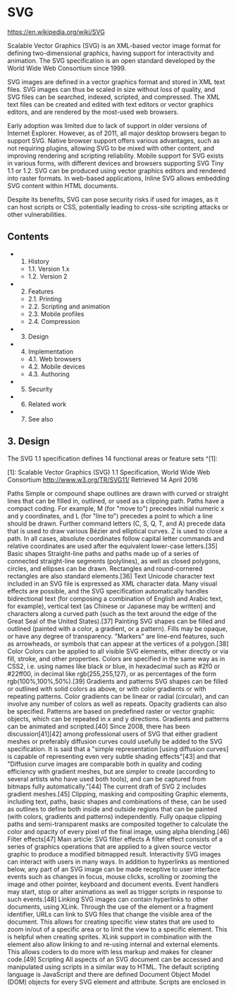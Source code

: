 # SVG

https://en.wikipedia.org/wiki/SVG

Scalable Vector Graphics (SVG) is an XML-based vector image format for defining two-dimensional graphics, having support for interactivity and animation. The SVG specification is an open standard developed by the World Wide Web Consortium since 1999.

SVG images are defined in a vector graphics format and stored in XML text files. SVG images can thus be scaled in size without loss of quality, and SVG files can be searched, indexed, scripted, and compressed. The XML text files can be created and edited with text editors or vector graphics editors, and are rendered by the most-used web browsers.

Early adoption was limited due to lack of support in older versions of Internet Explorer. However, as of 2011, all major desktop browsers began to support SVG. Native browser support offers various advantages, such as not requiring plugins, allowing SVG to be mixed with other content, and improving rendering and scripting reliability. Mobile support for SVG exists in various forms, with different devices and browsers supporting SVG Tiny 1.1 or 1.2. SVG can be produced using vector graphics editors and rendered into raster formats. In web-based applications, Inline SVG allows embedding SVG content within HTML documents.

Despite its benefits, SVG can pose security risks if used for images, as it can host scripts or CSS, potentially leading to cross-site scripting attacks or other vulnerabilities.

## Contents
- 1. History
  - 1.1. Version 1.x
  - 1.2. Version 2
- 2. Features
  - 2.1. Printing
  - 2.2. Scripting and animation
  - 2.3. Mobile profiles
  - 2.4. Compression
- 3. Design
- 4. Implementation
  - 4.1. Web browsers
  - 4.2. Mobile devices
  - 4.3. Authoring
- 5. Security
- 6. Related work
- 7. See also




## 3. Design

The SVG 1.1 specification defines 14 functional areas or feature sets ^[1]:

[1]: Scalable Vector Graphics (SVG) 1.1 Specification, World Wide Web Consortium http://www.w3.org/TR/SVG11/ Retrieved 14 April 2016

Paths
Simple or compound shape outlines are drawn with curved or straight lines that can be filled in, outlined, or used as a clipping path. Paths have a compact coding.
For example, M (for "move to") precedes initial numeric x and y coordinates, and L (for "line to") precedes a point to which a line should be drawn. Further command letters (C, S, Q, T, and A) precede data that is used to draw various Bézier and elliptical curves. Z is used to close a path.
In all cases, absolute coordinates follow capital letter commands and relative coordinates are used after the equivalent lower-case letters.[35]
Basic shapes
Straight-line paths and paths made up of a series of connected straight-line segments (polylines), as well as closed polygons, circles, and ellipses can be drawn. Rectangles and round-cornered rectangles are also standard elements.[36]
Text
Unicode character text included in an SVG file is expressed as XML character data. Many visual effects are possible, and the SVG specification automatically handles bidirectional text (for composing a combination of English and Arabic text, for example), vertical text (as Chinese or Japanese may be written) and characters along a curved path (such as the text around the edge of the Great Seal of the United States).[37]
Painting
SVG shapes can be filled and outlined (painted with a color, a gradient, or a pattern). Fills may be opaque, or have any degree of transparency.
"Markers" are line-end features, such as arrowheads, or symbols that can appear at the vertices of a polygon.[38]
Color
Colors can be applied to all visible SVG elements, either directly or via fill, stroke, and other properties. Colors are specified in the same way as in CSS2, i.e. using names like black or blue, in hexadecimal such as #2f0 or #22ff00, in decimal like rgb(255,255,127), or as percentages of the form rgb(100%,100%,50%).[39]
Gradients and patterns
SVG shapes can be filled or outlined with solid colors as above, or with color gradients or with repeating patterns. Color gradients can be linear or radial (circular), and can involve any number of colors as well as repeats. Opacity gradients can also be specified. Patterns are based on predefined raster or vector graphic objects, which can be repeated in x and y directions. Gradients and patterns can be animated and scripted.[40]
Since 2008, there has been discussion[41][42] among professional users of SVG that either gradient meshes or preferably diffusion curves could usefully be added to the SVG specification. It is said that a "simple representation [using diffusion curves] is capable of representing even very subtle shading effects"[43] and that "Diffusion curve images are comparable both in quality and coding efficiency with gradient meshes, but are simpler to create (according to several artists who have used both tools), and can be captured from bitmaps fully automatically."[44] The current draft of SVG 2 includes gradient meshes.[45]
Clipping, masking and compositing
Graphic elements, including text, paths, basic shapes and combinations of these, can be used as outlines to define both inside and outside regions that can be painted (with colors, gradients and patterns) independently. Fully opaque clipping paths and semi-transparent masks are composited together to calculate the color and opacity of every pixel of the final image, using alpha blending.[46]
Filter effects[47]
Main article: SVG filter effects
A filter effect consists of a series of graphics operations that are applied to a given source vector graphic to produce a modified bitmapped result.
Interactivity
SVG images can interact with users in many ways. In addition to hyperlinks as mentioned below, any part of an SVG image can be made receptive to user interface events such as changes in focus, mouse clicks, scrolling or zooming the image and other pointer, keyboard and document events. Event handlers may start, stop or alter animations as well as trigger scripts in response to such events.[48]
Linking
SVG images can contain hyperlinks to other documents, using XLink. Through the use of the <view> element or a fragment identifier, URLs can link to SVG files that change the visible area of the document. This allows for creating specific view states that are used to zoom in/out of a specific area or to limit the view to a specific element. This is helpful when creating sprites. XLink support in combination with the <use> element also allow linking to and re-using internal and external elements. This allows coders to do more with less markup and makes for cleaner code.[49]
Scripting
All aspects of an SVG document can be accessed and manipulated using scripts in a similar way to HTML. The default scripting language is JavaScript and there are defined Document Object Model (DOM) objects for every SVG element and attribute. Scripts are enclosed in <script> elements. They can run in response to pointer events, keyboard events and document events as required.[50]
Animation
Main article: SVG animation
SVG content can be animated using the built-in animation elements such as <animate>, <animateMotion> and <animateColor>. Content can be animated by manipulating the DOM using ECMAScript and the scripting language's built-in timers. SVG animation has been designed to be compatible with current and future versions of Synchronized Multimedia Integration Language (SMIL). Animations can be continuous, they can loop and repeat, and they can respond to user events, as mentioned above.[51]
Fonts
As with HTML and CSS, text in SVG may reference external font files, such as system fonts. If the required font files do not exist on the machine where the SVG file is rendered, the text may not appear as intended. To overcome this limitation, text can be displayed in an SVG font, where the required glyphs are defined in SVG as a font that is then referenced from the <text> element.[52]
Metadata
In accord with the W3C's Semantic Web initiative, SVG allows authors to provide metadata about SVG content. The main facility is the <metadata> element, where the document can be described using Dublin Core metadata properties (e.g. title, creator/author, subject, description, etc.). Other metadata schemas may also be used. In addition, SVG defines <title> and <desc> elements where authors may also provide plain-text descriptive material within an SVG image to help indexing, searching and retrieval by a number of means.[53]



An SVG document can define components including shapes, gradients etc., and use them repeatedly. SVG images can also contain raster graphics, such as PNG and JPEG images, and further SVG images.

This code will produce the colored shapes shown in the image, excluding the grid and labels:

```xml
<?xml version="1.0" encoding="UTF-8" standalone="no"?>
<!DOCTYPE svg PUBLIC "-//W3C//DTD SVG 1.1//EN" "http://www.w3.org/Graphics/SVG/1.1/DTD/svg11.dtd">
<svg width="391" height="391" viewBox="-70.5 -70.5 391 391" xmlns="http://www.w3.org/2000/svg" xmlns:xlink="http://www.w3.org/1999/xlink">
<rect fill="#fff" stroke="#000" x="-70" y="-70" width="390" height="390"/>
<g opacity="0.8">
  <rect x="25" y="25" width="200" height="200" fill="lime" stroke-width="4" stroke="pink" />
  <circle cx="125" cy="125" r="75" fill="orange" />
  <polyline points="50,150 50,200 200,200 200,100" stroke="red" stroke-width="4" fill="none" />
  <line x1="50" y1="50" x2="200" y2="200" stroke="blue" stroke-width="4" />
</g>
</svg>
```
